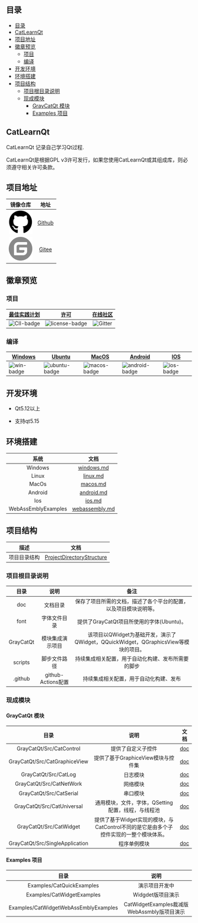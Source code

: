 
## 目录

- [目录](#目录)
- [CatLearnQt](#catlearnqt)
- [项目地址](#项目地址)
- [徽章预览](#徽章预览)
  - [项目](#项目)
  - [编译](#编译)
- [开发环境](#开发环境)
- [环境搭建](#环境搭建)
- [项目结构](#项目结构)
  - [项目根目录说明](#项目根目录说明)
  - [现成模块](#现成模块)
    - [GrayCatQt 模块](#graycatqt-模块)
    - [Examples 项目](#examples-项目)

## CatLearnQt

CatLearnQt 记录自己学习Qt过程.

CatLearnQt是根据GPL v3许可发行，如果您使用CatLearnQt或其组成库，则必须遵守相关许可条款。


## 项目地址

| 镜像仓库 | 地址 |
|:--:|:--:|
| ![GitHub] | [Github](https://github.com/graycatya/CatLearnQt) |
| ![Gitee] | [Gitee](https://gitee.com/graycatya/CatLearnQt) |

[GitHub]: ./doc/Images/github.svg
[Gitee]: ./doc/Images/gitee-fill-round.svg

## 徽章预览

### 项目

|[最佳实践计划][CII-link]|[许可][license-link]| [在线社区][Gitter-link] |
|:--:|:--:|:--:|
|![CII-badge]|![license-badge]|![Gitter]|

[CII-badge]: https://bestpractices.coreinfrastructure.org/projects/4578/badge
[CII-link]: https://bestpractices.coreinfrastructure.org/zh-CN/projects/4578

[license-link]: https://github.com/graycatya/CatLearnQt/blob/main/Licence.md "LICENSE"
[license-badge]: https://img.shields.io/cran/l/devtools "GPL 3"

[Gitter-link]: https://gitter.im/CatLearnQt/community
[Gitter]: https://badges.gitter.im/CatLearnQt/community.svg "community"


### 编译

| [Windows][win-link]| [Ubuntu][ubuntu-link]|[MacOS][macos-link]|[Android][android-link]|[IOS][ios-link]|
|---------------|---------------|-----------------|-----------------|----------------|
| ![win-badge]  | ![ubuntu-badge]      | ![macos-badge] |![android-badge]   |![ios-badge]   |


[win-link]: https://github.com/graycatya/CatLearnQt/actions?query=workflow%3AWindows "WindowsAction"
[win-badge]: https://github.com/graycatya/CatLearnQt/workflows/Windows/badge.svg  "Windows"

[ubuntu-link]: https://github.com/graycatya/CatLearnQt/actions?query=workflow%3AUbuntu "UbuntuAction"
[ubuntu-badge]: https://github.com/graycatya/CatLearnQt/workflows/Ubuntu/badge.svg "Ubuntu"

[macos-link]: https://github.com/graycatya/CatLearnQt/actions?query=workflow%3AMacOS "MacOSAction"
[macos-badge]: https://github.com/graycatya/CatLearnQt/workflows/MacOS/badge.svg "MacOS"

[android-link]: https://github.com/graycatya/CatLearnQt/actions?query=workflow%3AAndroid "AndroidAction"
[android-badge]: https://github.com/graycatya/CatLearnQt/workflows/Android/badge.svg "Android"

[ios-link]: https://github.com/graycatya/CatLearnQt/actions?query=workflow%3AIOS "IOSAction"
[ios-badge]: https://github.com/graycatya/CatLearnQt/workflows/IOS/badge.svg "IOS"


## 开发环境

* Qt5.12以上

* 支持qt5.15

## 环境搭建


|系统|文档|
|:--:|:--:|
| Windows | [windows.md](doc/windows/windows.md) |
| Linux | [linux.md](doc/linux/linux.md) |
| MacOs | [macos.md](doc/macos/macos.md) |
| Android | [android.md](doc/android/android.md) |
| Ios | [ios.md](doc/ios/ios.md) |
| WebAssEmblyExamples | [webassembly.md](doc/webassembly/webassembly.md) |



## 项目结构

| 描述 | 文档 |
|:--:|:--:|
| 项目目录结构 | [ProjectDirectoryStructure](./doc/ProjectDirectoryStructure.md) |


### 项目根目录说明

| 目录 | 说明 | 备注 |
|:--:|:--:|:--:|
| doc | 文档目录 | 保存了项目所需的文档，描述了各个平台的配置，以及项目模块说明等。 |
| font | 字体文件目录 | 提供了GrayCatQt项目所使用的字体(Ubuntu)。 |
| GrayCatQt | 模块集成演示项目 | 该项目以QWidget为基础开发，演示了QWidget，QQuickWidget，QGraphicsView等模块的项目。 |
| scripts | 脚步文件路径 | 持续集成相关配置，用于自动化构建、发布所需要的脚步 |
| .github | github-Actions配置 | 持续集成相关配置，用于自动化构建、发布 |


### 现成模块

#### GrayCatQt 模块

| 目录 | 说明 | 文档 |
|:--:|:--:|:--:|
| GrayCatQt/Src/CatControl | 提供了自定义子控件 | [doc](./GrayCatQt/Src/CatControl/README.md) |
| GrayCatQt/Src/CatGraphiceView | 提供了基于GraphiceView模块与控件集 | [doc](./GrayCatQt/Src/CatGraphicsView/README.md) |
| GrayCatQt/Src/CatLog | 日志模块 | [doc](./GrayCatQt/Src/CatLog/README.md) |
| GrayCatQt/Src/CatNetWork | 网络模块 | [doc](./GrayCatQt/Src/CatNetWork/README.md) |
| GrayCatQt/Src/CatSerial | 串口模块 | [doc](./GrayCatQt/Src/CatSerial/README.md) |
| GrayCatQt/Src/CatUniversal | 通用模块，文件，字体，QSetting配置，线程，与线程池 | [doc](./GrayCatQt/Src/CatUniversal/README.md) |
| GrayCatQt/Src/CatWidget | 提供了基于Widget实现的模块，与CatControl不同的是它是由多个子控件实现的一整个模块体系。 | [doc](./GrayCatQt/Src/CatWidget/README.md) |
| GrayCatQt/Src/SingleApplication | 程序单例模块 | [doc](./GrayCatQt/Src/SingleApplication/README.md) |


#### Examples 项目

| 目录 | 说明 |
|:--:|:--:|
| Examples/CatQuickExamples | 演示项目开发中 |
| Examples/CatWidgetExamples | Widgdet版项目演示 |
| Examples/CatWidgetWebAssEmblyExamples | CatWidgetExamples裁减版WebAssmbly版项目演示 |
